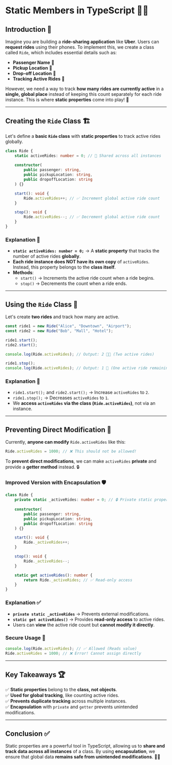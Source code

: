 # **Static Members  in TypeScript** 🚗💨

## Introduction 🎯
Imagine you are building a **ride-sharing application** like **Uber**. Users can **request rides** using their phones. To implement this, we create a class called `Ride`, which includes essential details such as:

- **Passenger Name** 👤
- **Pickup Location** 📍
- **Drop-off Location** 🏁
- **Tracking Active Rides** 🚖

However, we need a way to track **how many rides are currently active** in a **single, global place** instead of keeping this count separately for each ride instance. This is where **static properties** come into play! 🚀

---

## Creating the `Ride` Class 🏗️
Let's define a **basic `Ride` class** with **static properties** to track active rides globally.

```typescript
class Ride {
    static activeRides: number = 0; // 🚖 Shared across all instances
    
    constructor(
        public passenger: string,
        public pickupLocation: string,
        public dropoffLocation: string
    ) {}

    start(): void {
        Ride.activeRides++; // ✅ Increment global active ride count
    }

    stop(): void {
        Ride.activeRides--; // ✅ Decrement global active ride count
    }
}
```

### Explanation 🧐
- **`static activeRides: number = 0;`** → A **static property** that tracks the number of active rides **globally**.
- **Each ride instance does NOT have its own copy** of `activeRides`. Instead, this property belongs to the **class itself**.
- **Methods**:
  - `start()` → Increments the active ride count when a ride begins.
  - `stop()` → Decrements the count when a ride ends.

---

## Using the `Ride` Class 🚖
Let's create **two rides** and track how many are active.

```typescript
const ride1 = new Ride("Alice", "Downtown", "Airport");
const ride2 = new Ride("Bob", "Mall", "Hotel");

ride1.start();
ride2.start();

console.log(Ride.activeRides); // Output: 2 🚖🚖 (Two active rides)

ride1.stop();
console.log(Ride.activeRides); // Output: 1 🚖 (One active ride remaining)
```

### Explanation 📌
- `ride1.start();` and `ride2.start();` → Increase `activeRides` to `2`.
- `ride1.stop();` → Decreases `activeRides` to `1`.
- We **access `activeRides` via the class (`Ride.activeRides`)**, not via an instance.

---

## Preventing Direct Modification 🚨
Currently, **anyone can modify** `Ride.activeRides` like this:

```typescript
Ride.activeRides = 1000; // ❌ This should not be allowed!
```

To **prevent direct modifications**, we can make `activeRides` **private** and provide a **getter method** instead. 🔒

### Improved Version with Encapsulation 🛡️
```typescript
class Ride {
    private static _activeRides: number = 0; // 🔒 Private static property
    
    constructor(
        public passenger: string,
        public pickupLocation: string,
        public dropoffLocation: string
    ) {}

    start(): void {
        Ride._activeRides++;
    }

    stop(): void {
        Ride._activeRides--;
    }

    static get activeRides(): number {
        return Ride._activeRides; // ✅ Read-only access
    }
}
```

### Explanation ✅
- **`private static _activeRides`** → Prevents external modifications.
- **`static get activeRides()`** → Provides **read-only access** to active rides.
- Users can **view** the active ride count but **cannot modify it directly**.

### Secure Usage 🔐
```typescript
console.log(Ride.activeRides); // ✅ Allowed (Reads value)
Ride.activeRides = 1000; // ❌ Error! Cannot assign directly
```

---

## Key Takeaways 🏆
✅ **Static properties** belong to the **class, not objects**.  
✅ **Used for global tracking**, like counting active rides.  
✅ **Prevents duplicate tracking** across multiple instances.  
✅ **Encapsulation** with `private` and `getter` prevents unintended modifications.  

---

## Conclusion ✅
Static properties are a powerful tool in TypeScript, allowing us to **share and track data across all instances** of a class. By using **encapsulation**, we ensure that global data **remains safe from unintended modifications**. 🚀🔥

